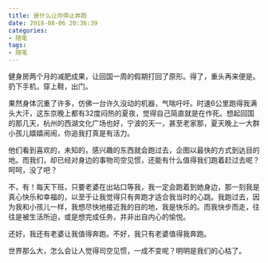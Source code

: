 ```yaml
---
title: 是什么让你停止奔跑
date: 2018-08-06 20:36:39
categories: 
- 随笔
tags:
- 随笔
---
```


健身房两个月的减肥成果，让回国一周的假期打回了原形。得了，重头再来便是。扔下手机，穿上鞋，出门。

果然身体沉重了许多，仿佛一台许久没动的机器，气喘吁吁。时速6公里跑得我满头大汗，这东京晚上都有32度闷热的夏夜，觉得自己简直就是在作死。想起回国的那几天，杭州的西湖文化广场也好，宁波的天一，甚至老家那，夏天晚上一大群小孩儿嬉嬉闹闹，你追我打真是有活力。



<!--more-->



他们看到喜欢的，未知的，感兴趣的东西就会跑过去，企图以最快的方式到达目的地。而我们，却已经对身边的事物司空见惯，还能有什么值得我们跑着赶过去呢？呵呵，没了吧？

不，有！每天下班，只要老婆在出站口等我，我一定会跑着到她身边，那一刻我是真心快乐和幸福的，以至于让我觉得只有奔跑才适合我当时的心跳。我跑过去，因为我和小孩儿一样，我想尽快地接近我的目的地，我是快乐的。而我快步而走，往往是被生活所迫，或是想完成任务，并非出自内心的愉悦。

还好，我还有老婆让我值得奔跑。不好，我只有老婆值得我奔跑。

世界那么大，怎么会让人觉得司空见惯，一成不变呢？明明是我们的心枯了。